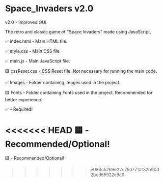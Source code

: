 # Space_Invaders v2.0
v2.0 - Improved GUI.

The retro and classic game of "Space Invaders" made using JavaScript.

✅ index.html - Main HTML file.

✅ style.css - Main CSS file.

✅ main.js - Main JavaScript file.

🟨 cssReset.css - CSS Reset file. Not necessary for running the main code.

✅ Images - Folder containing Images used in the project.

🟨 Fonts - Folder containing Fonts used in the project. Recommended for better experience.











✅ - Required!

<<<<<<< HEAD
🟨 - Recommended/Optional!
=======
🟨 - Recommended/Optional!
>>>>>>> e083cb269e22c78d7710f32b90d2bcd65922e9c9
